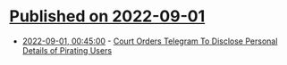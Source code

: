 # [Published on 2022-09-01](index.md)

* [2022-09-01, 00:45:00](https://yro.slashdot.org/story/22/08/31/2210240/court-orders-telegram-to-disclose-personal-details-of-pirating-users?utm_source=rss1.0mainlinkanon&utm_medium=feed) - [Court Orders Telegram To Disclose Personal Details of Pirating Users](https://yro.slashdot.org/story/22/08/31/2210240/court-orders-telegram-to-disclose-personal-details-of-pirating-users?utm_source=rss1.0mainlinkanon&utm_medium=feed)
